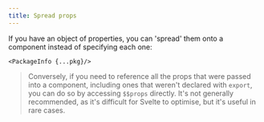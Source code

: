 ```yaml
---
title: Spread props
---
```


If you have an object of properties, you can 'spread' them onto a component instead of specifying each one:

```svelte
<PackageInfo {...pkg}/>
```

> Conversely, if you need to reference all the props that were passed into a component, including ones that weren't declared with `export`, you can do so by accessing `$$props` directly. It's not generally recommended, as it's difficult for Svelte to optimise, but it's useful in rare cases.
